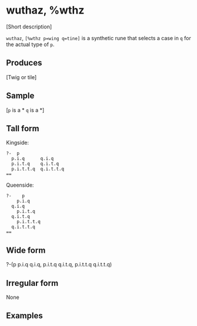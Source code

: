 wuthaz, %wthz
======================

[Short description]

`wuthaz`, `[%wthz p=wing q=tine]` is a synthetic rune that selects a
case in `q` for the actual type of `p`.

Produces
--------

[Twig or tile]

Sample
------

[`p` is a * `q` is a *]

Tall form
---------

Kingside:

    ?-  p
      p.i.q      q.i.q
      p.i.t.q    q.i.t.q
      p.i.t.t.q  q.i.t.t.q
    ==

Queenside:

    ?-    p
        p.i.q      
      q.i.q
        p.i.t.q    
      q.i.t.q
        p.i.t.t.q  
      q.i.t.t.q
    ==

Wide form
---------

?-(p p.i.q q.i.q, p.i.t.q q.i.t.q, p.i.t.t.q q.i.t.t.q)

Irregular form
--------------

None

Examples
--------
